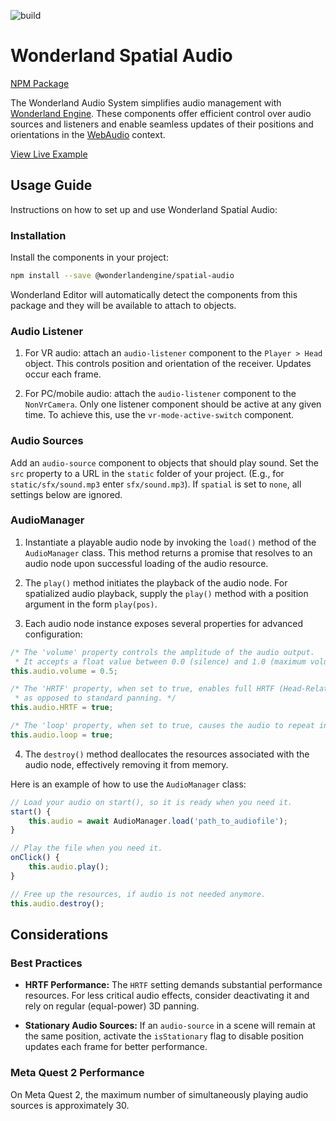 ![build](https://github.com/WonderlandEngine/wonderland-engine-examples/actions/workflows/github-pages.yml/badge.svg)

# Wonderland Spatial Audio

[NPM Package](https://www.npmjs.com/package/@wonderlandengine/spatial-audio)

The Wonderland Audio System simplifies audio management with
[Wonderland Engine](https://wonderlandengine.com). These components offer efficient control
over audio sources and listeners and enable seamless updates of their positions and
orientations in the [WebAudio](https://developer.mozilla.org/en-US/docs/Web/API/Web_Audio_API) context.

[View Live Example](https://wonderlandengine.github.io/wonderland-spatial-audio/)


## Usage Guide

Instructions on how to set up and use Wonderland Spatial Audio:

### Installation

Install the components in your project:

```sh
npm install --save @wonderlandengine/spatial-audio
```

Wonderland Editor will automatically detect the components from this package and they will
be available to attach to objects.

### Audio Listener

1. For VR audio: attach an `audio-listener` component to the `Player > Head` object.
   This controls position and orientation of the receiver. Updates occur each frame.

2. For PC/mobile audio: attach the `audio-listener` component to the `NonVrCamera`.
   Only one listener component should be active at any given time. To achieve this, use
   the `vr-mode-active-switch` component.

### Audio Sources

Add an `audio-source` component to objects that should play sound. Set the `src`
property to a URL in the `static` folder of your project.
(E.g., for `static/sfx/sound.mp3` enter `sfx/sound.mp3`).
If `spatial` is set to `none`, all settings below are ignored.

### AudioManager

1. Instantiate a playable audio node by invoking the `load()` method of the `AudioManager` class. This method returns a promise that resolves to an audio node upon successful loading of the audio resource.

2. The `play()` method initiates the playback of the audio node. For spatialized audio playback, supply the `play()` method with a position argument in the form `play(pos)`.

3. Each audio node instance exposes several properties for advanced configuration:

```js
/* The 'volume' property controls the amplitude of the audio output. 
 * It accepts a float value between 0.0 (silence) and 1.0 (maximum volume). */
this.audio.volume = 0.5;

/* The 'HRTF' property, when set to true, enables full HRTF (Head-Related Transfer Function) spatialization,
 * as opposed to standard panning. */
this.audio.HRTF = true;

/* The 'loop' property, when set to true, causes the audio to repeat indefinitely. */
this.audio.loop = true;
```

4. The `destroy()` method deallocates the resources associated with the audio node, effectively removing it from memory.

Here is an example of how to use the `AudioManager` class:

```js
// Load your audio on start(), so it is ready when you need it.
start() {
    this.audio = await AudioManager.load('path_to_audiofile');
}

// Play the file when you need it.
onClick() {
    this.audio.play();
}

// Free up the resources, if audio is not needed anymore.
this.audio.destroy();
```

## Considerations

### Best Practices

- **HRTF Performance:** The `HRTF` setting demands substantial performance resources.
  For less critical audio effects, consider deactivating it and rely on regular
  (equal-power) 3D panning.

- **Stationary Audio Sources:** If an `audio-source` in a scene will remain at the same
  position, activate the `isStationary` flag to disable position updates each frame for
  better performance.

### Meta Quest 2 Performance

On Meta Quest 2, the maximum number of simultaneously playing audio sources is
approximately 30.
